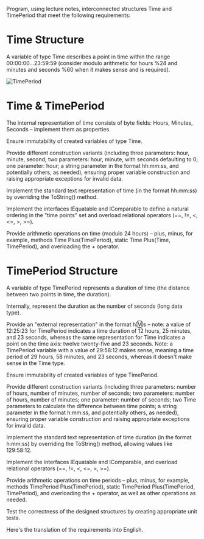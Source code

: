Program, using lecture notes, interconnected structures Time and TimePeriod that meet the following requirements:

<h1>Time Structure</h1>

A variable of type Time describes a point in time within the range 00:00:00...23:59:59 (consider modulo arithmetic for hours %24 and minutes and seconds %60 when it makes sense and is required).

![TimePeriod](https://github.com/OlafGrzesiak/Time-TimePeriod/assets/115358036/06525bd7-ab1a-4d30-b97f-d68b3bb71558)

<h1>Time & TimePeriod</h1>

The internal representation of time consists of byte fields: Hours, Minutes, Seconds – implement them as properties.

Ensure immutability of created variables of type Time.

Provide different construction variants (including three parameters: hour, minute, second; two parameters: hour, minute, with seconds defaulting to 0; one parameter: hour; a string parameter in the format hh:mm:ss, and potentially others, as needed), ensuring proper variable construction and raising appropriate exceptions for invalid data.

Implement the standard text representation of time (in the format hh:mm:ss) by overriding the ToString() method.

Implement the interfaces IEquatable<Time> and IComparable<Time> to define a natural ordering in the "time points" set and overload relational operators (==, !=, <, <=, >, >=).

Provide arithmetic operations on time (modulo 24 hours) – plus, minus, for example, methods Time Plus(TimePeriod), static Time Plus(Time, TimePeriod), and overloading the + operator.

  <h1>TimePeriod Structure</h1>

A variable of type TimePeriod represents a duration of time (the distance between two points in time, the duration).

Internally, represent the duration as the number of seconds (long data type).

Provide an "external representation" in the format h:m:s – note: a value of 12:25:23 for TimePeriod indicates a time duration of 12 hours, 25 minutes, and 23 seconds, whereas the same representation for Time indicates a point on the time axis: twelve twenty-five and 23 seconds. Note: a TimePeriod variable with a value of 29:58:12 makes sense, meaning a time period of 29 hours, 58 minutes, and 23 seconds, whereas it doesn't make sense in the Time type.

Ensure immutability of created variables of type TimePeriod.

Provide different construction variants (including three parameters: number of hours, number of minutes, number of seconds; two parameters: number of hours, number of minutes; one parameter: number of seconds; two Time parameters to calculate the difference between time points; a string parameter in the format h:mm:ss, and potentially others, as needed), ensuring proper variable construction and raising appropriate exceptions for invalid data.

Implement the standard text representation of time duration (in the format h:mm:ss) by overriding the ToString() method, allowing values like 129:58:12.

Implement the interfaces IEquatable<TimePeriod> and IComparable<TimePeriod>, and overload relational operators (==, !=, <, <=, >, >=).

Provide arithmetic operations on time periods – plus, minus, for example, methods TimePeriod Plus(TimePeriod), static TimePeriod Plus(TimePeriod, TimePeriod), and overloading the + operator, as well as other operations as needed.

Test the correctness of the designed structures by creating appropriate unit tests.

Here's the translation of the requirements into English.
